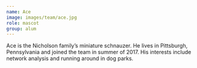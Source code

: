 ```yaml
---
name: Ace
image: images/team/ace.jpg
role: mascot
group: alum
---
```


Ace is the Nicholson family’s miniature schnauzer. 
He lives in Pittsburgh, Pennsylvania and joined the team in summer of 2017.
His interests include network analysis and running around in dog parks.
